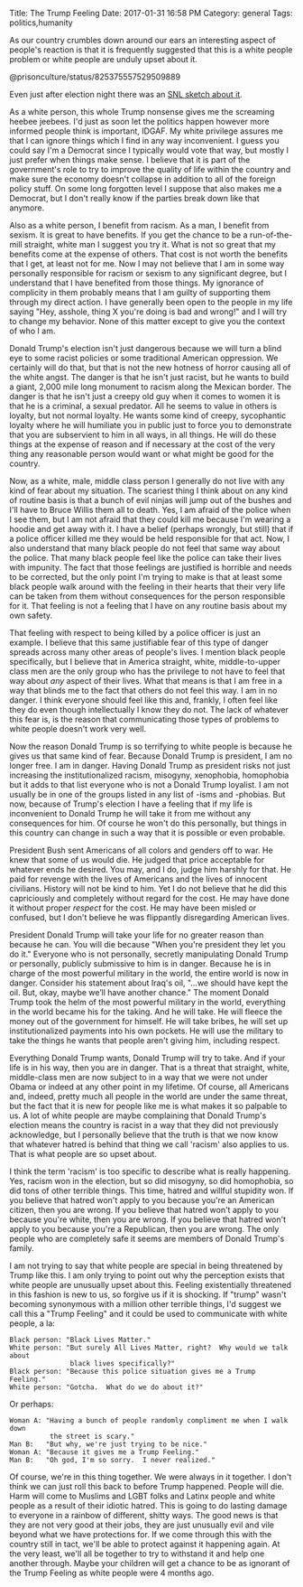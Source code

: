 Title: The Trump Feeling
Date: 2017-01-31 16:58 PM
Category: general
Tags: politics,humanity

As our country crumbles down around our ears an interesting aspect of people's
reaction is that it is frequently suggested that this is a white people
problem or white people are unduly upset about it.

@prisonculture/status/825375557529509889

Even just after election night there was an [SNL sketch about it](http://www.nbc.com/saturday-night-live/video/election-night/3424956?snl=1).

As a white person, this whole Trump nonsense gives me the screaming
heebee jeebees.  I'd just as soon let the politics happen however more informed
people think is important, IDGAF.  My white privilege assures me that I
can ignore things which I find in any way inconvenient.  I guess you could say
I'm a Democrat since I typically would vote that way, but mostly I just prefer
when things make sense.  I believe that it is part of the government's role to
try to improve the quality of life within the country and make sure the economy
doesn't collapse in addition to all of the foreign policy stuff.  On some long
forgotten level I suppose that also makes me a Democrat, but I don't really
know if the parties break down like that anymore.

Also as a white person, I benefit from racism.  As a man, I benefit from
sexism.  It is great to have benefits.  If you get the chance to be a
run-of-the-mill straight, white man I suggest you try it.  What is not so great
that my benefits come at the expense of others.  That cost is not worth the
benefits that I get, at least not for me.  Now I may not believe that I am in some
way personally responsible for racism or sexism to any significant degree, but
I understand that I have benefited from those things.  My ignorance of
complicity in them probably means that I am guilty of supporting them through
my direct action.  I have generally been open to the people in my life saying
"Hey, asshole, thing X you're doing is bad and wrong!" and I will try to change
my behavior.  None of this matter except to give you the context of who I am.

Donald Trump's election isn't just dangerous because we will turn a blind eye
to some racist policies or some traditional American oppression.  We certainly
will do that, but that is not the new hotness of horror causing all of the
white angst.  The danger is that he isn't just racist, but he wants to build a
giant, 2,000 mile long monument to racism along the Mexican border.  The danger
is that he isn't just a creepy old guy when it comes to women it is that he is
a criminal, a sexual predator.  All he seems to value in others is loyalty, but
not normal loyalty.  He wants some kind of creepy, sycophantic loyalty where he
will humiliate you in public just to force you to demonstrate that you are
subservient to him in all ways, in all things.  He will do these things at the
expense of reason and if necessary at the cost of the very thing any reasonable
person would want or what might be good for the country.

Now, as a white, male, middle class person I generally do not live with any
kind of fear about my situation.  The scariest thing I think about on any kind
of routine basis is that a bunch of evil ninjas will jump out of the bushes and
I'll have to Bruce Willis them all to death.  Yes, I am afraid of the police
when I see them, but I am not afraid that they could kill me because I'm
wearing a hoodie and get away with it.  I have a belief (perhaps wrongly, but
still) that if a police officer killed me they would be held responsible for
that act.  Now, I also understand that many black people do not feel that same
way about the police.  That many black people feel like the police can take
their lives with impunity.  The fact that those feelings are justified is
horrible and needs to be corrected, but the only point I'm trying to make is
that at least some black people walk around with the feeling in their hearts
that their very life can be taken from them without consequences for the person
responsible for it.  That feeling is not a feeling that I have on any routine
basis about my own safety.

That feeling with respect to being killed by a police officer is just an
example.  I believe that this same justifiable fear of this type of danger
spreads across many other areas of people's lives.  I mention black people
specifically, but I believe that in America straight, white, middle-to-upper
class men are the only group who has the privilege to not have to feel that way
about *any* aspect of their lives.  What that means is that I am free in a way
that blinds me to the fact that others do not feel this way.  I am in no
danger.  I think everyone should feel like this and, frankly, I often feel like
they do even though intellectually I know they do not.  The lack of whatever
this fear is, is the reason that communicating those types of problems to white
people doesn't work very well.

Now the reason Donald Trump is so terrifying to white people is because he
gives us that same kind of fear.  Because Donald Trump is president, I am no
longer free.  I am in danger.  Having Donald Trump as president risks not just
increasing the institutionalized racism, misogyny, xenophobia, homophobia but
it adds to that list everyone who is not a Donald Trump loyalist.  I am not
usually be in one of the groups listed in any list of -isms and -phobias.  But
now, because of Trump's election I have a feeling that if my life is
inconvenient to Donald Trump he will take it from me without any consequences
for him.  Of course he won't do this personally, but things in this country can
change in such a way that it is possible or even probable.

President Bush sent Americans of all colors and genders off to war.  He knew
that some of us would die.  He judged that price acceptable for whatever ends
he desired.  You may, and I do, judge him harshly for that.  He paid for
revenge with the lives of Americans and the lives of innocent civilians.
History will not be kind to him.  Yet I do not believe that he did this
capriciously and completely without regard for the cost.  He may have done it
without proper *respect* for the cost.  He may have been misled or confused, but
I don't believe he was flippantly disregarding American lives.

President Donald Trump will take your life for no greater reason than because
he can.  You will die because "When you're president they let you do it."
Everyone who is not personally, secretly manipulating Donald Trump or
personally, publicly submissive to him is in danger.  Because he is in charge
of the most powerful military in the world, the entire world is now in danger.
Consider his statement about Iraq's oil, "...we should have kept the oil. But,
okay, maybe we’ll have another chance."  The moment Donald Trump took the helm
of the most powerful military in the world, everything in the world became his
for the taking.  And he will take.  He will fleece the money out of the
government for himself.  He will take bribes, he will set up institutionalized
payments into his own pockets.  He will use the military to take the things he
wants that people aren't giving him, including respect.

Everything Donald Trump wants, Donald Trump will try to take.  And if your life
is in his way, then you are in danger.  That is a threat that straight, white,
middle-class men are now subject to in a way that we were not under Obama or
indeed at any other point in my lifetime.  Of course, all Americans and,
indeed, pretty much all people in the world are under the same threat, but the
fact that it is new for people like me is what makes it so palpable to us.  A
lot of white people are maybe complaining that Donald Trump's election means
the country is racist in a way that they did not previously acknowledge, but I
personally believe that the truth is that we now know that whatever hatred is
behind that thing we call 'racism' also applies to us.  That is what people are
so upset about.

I think the term 'racism' is too specific to describe what is really happening.
Yes, racism won in the election, but so did misogyny, so did homophobia, so did
tons of other terrible things.  This time, hatred and willful stupidity won.
If you believe that hatred won't apply to you because you're an American
citizen, then you are wrong.  If you believe that hatred won't apply to you
because you're white, then you are wrong.  If you believe that hatred won't
apply to you because you're a Republican, then you are wrong.  The only people
who are completely safe it seems are members of Donald Trump's family.

I am not trying to say that white people are special in being threatened by
Trump like this.  I am only trying to point out why the perception exists that
white people are unusually upset about this.  Feeling existentially threatened
in this fashion is new to us, so forgive us if it is shocking.  If "trump"
wasn't becoming synonymous with a million other terrible things, I'd suggest we
call this a "Trump Feeling" and it could be used to communicate with white
people, a la:

    Black person: "Black Lives Matter."
    White person: "But surely All Lives Matter, right?  Why would we talk about 
                   black lives specifically?"
    Black person: "Because this police situation gives me a Trump Feeling."
    White person: "Gotcha.  What do we do about it?"

Or perhaps:
    
    Woman A: "Having a bunch of people randomly compliment me when I walk down
              the street is scary."
    Man B:   "But why, we're just trying to be nice."
    Woman A: "Because it gives me a Trump Feeling."
    Man B:   "Oh god, I'm so sorry.  I never realized."

Of course, we're in this thing together.  We were always in it together.
I don't think we can just roll this back to before Trump happened.  People will
die.  Harm will come to Muslims and LGBT folks and Latinx people and white
people as a result of their idiotic hatred.  This is going to do lasting damage
to everyone in a rainbow of different, shitty ways.  The good news is that they
are not very good at their jobs, they are just unusually evil and vile beyond
what we have protections for.  If we come through this with the country still
in tact, we'll be able to protect against it happening again.  At the very
least, we'll all be together to try to withstand it and help one another
through.  Maybe your children will get a chance to be as ignorant of the Trump
Feeling as white people were 4 months ago.
